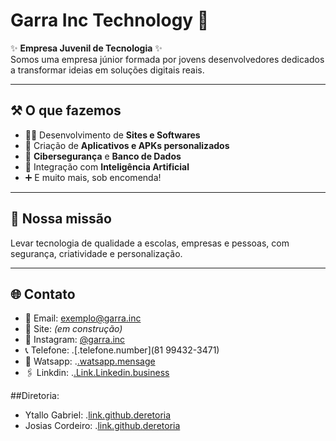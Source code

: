 # Garra Inc Technology 🚀

✨ **Empresa Juvenil de Tecnologia** ✨  
Somos uma empresa júnior formada por jovens desenvolvedores dedicados a transformar ideias em soluções digitais reais.

---

## ⚒️ O que fazemos

- 🧑‍💻 Desenvolvimento de **Sites e Softwares**
- 📱 Criação de **Aplicativos e APKs personalizados**
- 🔐 **Cibersegurança** e **Banco de Dados**
- 🧠 Integração com **Inteligência Artificial**
- ➕ E muito mais, sob encomenda!

---

## 🎯 Nossa missão
Levar tecnologia de qualidade a escolas, empresas e pessoas, com segurança, criatividade e personalização.

---

## 🌐 Contato
- 📧 Email: [exemplo@garra.inc](mailto:garras599@gmail.com)  
- 🔗 Site: *(em construção)*
- 📱 Instagram: [@garra.inc](https://instagram.com/garra_inc_technology)
- 📞 Telefone: .[.telefone.number](81 99432-3471)
- 📨 Watsapp: .[.watsapp.mensage](https://wa.me/5581996656393)
- 🖇️ Linkdin: .[.Link.Linkedin.business](https://linkedin/exemple)

##Diretoria:
- Ytallo Gabriel: .[link.github.deretoria](https://github.com/NexusStealth)
- Josias Cordeiro: .[link.github.deretoria](https://github.com/josiascordeiro)
